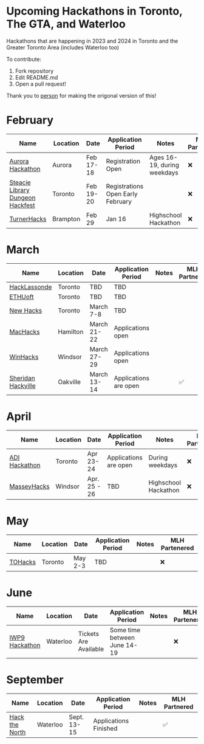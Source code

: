 # Upcoming Hackathons in Toronto, The GTA, and Waterloo

Hackathons that are happening in 2023 and 2024 in Toronto and the Greater Toronto Area (includes Waterloo too)

To contribute:
 1. Fork repository
 2. Edit README.md
 3. Open a pull request!

Thank you to [person]() for making the origonal version of this!

 

# February

 | Name  |  Location | Date | Application Period |  Notes | MLH Partnered |
 |---|---|---|---|---|---|
 | [Aurora Hackathon](https://www.eventbrite.ca/e/aurora-hackathon-tickets-86600352987) | Aurora | Feb 17-18 | Registration Open | Ages 16-19, during weekdays | :x: |
 | [Steacie Library Dungeon Hackfest](https://hackfest.library.yorku.ca/2020/) | Toronto | Feb 19-20 | Registrations Open Early February |  | :x: |
 | [TurnerHacks](https://turnerhacks.com/)  | Brampton | Feb 29 | Jan 16 | Highschool Hackathon | :x: |


# March

 | Name  |  Location | Date | Application Period |  Notes | MLH Partnered |
 |---|---|---|---|---|---|
 | [HackLassonde](http://hacklassonde.ca/)  | Toronto | TBD | TBD |   |  |
 | [ETHUoft](https://www.ethuoft.ca)  | Toronto | TBD | TBD |  |  |
 | [New Hacks](https://ieee.utoronto.ca/#/)  | Toronto | March 7-8 | TBD |  |  |
 | [MacHacks]( https://www.machacks.ca/)  | Hamilton | March 21-22 | Applications open |   |  |
 | [WinHacks]( https://winhacks.ca/)  | Windsor | March 27-29 | Applications open |   |   |
 | [Sheridan Hackville]( https://www.hackville.io/)  | Oakville | March 13-14 | Applications are open |   | :white_check_mark: |

# April

 | Name  |  Location | Date | Application Period |  Notes | MLH Partenered |
 |---|---|---|---|---|---|
 | [ADI Hackathon](https://eventchain.io/event-details/f9c7436eb38559d1bed413bfcf810597/ADI_Toronto_Summit_and_Hackathon) | Toronto | Apr 23-24 | Applications are open | During weekdays | :x: |
 | [MasseyHacks](https://masseyhacks.ca/)  | Windsor | Apr. 25 - 26 | TBD |  Highschool Hackathon | :x: |

# May

 | Name  |  Location | Date | Application Period |  Notes | MLH Partenered |
 |---|---|---|---|---|---|
 | [TOHacks](https://www.tohacks.ca/)  | Toronto | May 2-3 | TBD |  | :x: |

# June

 | Name  |  Location | Date | Application Period |  Notes | MLH Partenered |
 |---|---|---|---|---|---|
 | [IWP9 Hackathon](https://www.eventbrite.com/e/iwp9-2020-tickets-87082440925) | Waterloo | Tickets Are Available |  Some time between June 14-19 |  | :x: |

# September
 
 | Name  |  Location | Date | Application Period |  Notes | MLH Partnered |
 |---|---|---|---|---|---|
 | [Hack the North](https://hackthenorth.com/)  |  Waterloo | Sept. 13-15  |  Applications Finished |   | :white_check_mark: |




